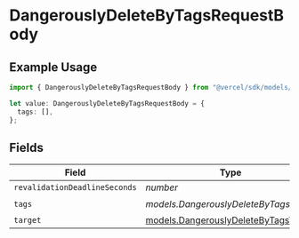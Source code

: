# DangerouslyDeleteByTagsRequestBody

## Example Usage

```typescript
import { DangerouslyDeleteByTagsRequestBody } from "@vercel/sdk/models/dangerouslydeletebytagsop.js";

let value: DangerouslyDeleteByTagsRequestBody = {
  tags: [],
};
```

## Fields

| Field                                                                              | Type                                                                               | Required                                                                           | Description                                                                        |
| ---------------------------------------------------------------------------------- | ---------------------------------------------------------------------------------- | ---------------------------------------------------------------------------------- | ---------------------------------------------------------------------------------- |
| `revalidationDeadlineSeconds`                                                      | *number*                                                                           | :heavy_minus_sign:                                                                 | N/A                                                                                |
| `tags`                                                                             | *models.DangerouslyDeleteByTagsTags*                                               | :heavy_check_mark:                                                                 | N/A                                                                                |
| `target`                                                                           | [models.DangerouslyDeleteByTagsTarget](../models/dangerouslydeletebytagstarget.md) | :heavy_minus_sign:                                                                 | N/A                                                                                |